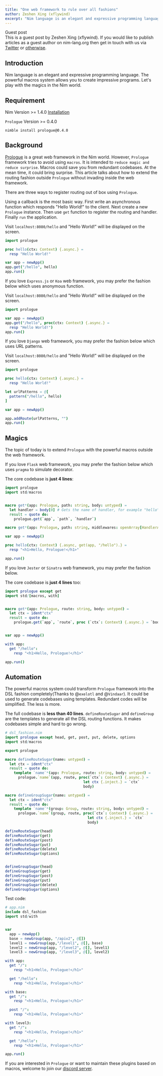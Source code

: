 ```yaml
---
title: "One web framework to rule over all fashions"
author: Zeshen Xing (xflywind)
excerpt: "Nim language is an elegant and expressive programming language. The article talks about how to extend the routing fashion without invading inside the web framework."
---
```


<div class="sidebarblock">
  <div class="content">
    <div class="title">Guest post</div>
    <div class="paragraph">
      This is a guest post by Zeshen Xing (xflywind). If you would like to publish articles as a guest author on nim-lang.org then get in touch with us via
      <a href="https://twitter.com/nim_lang">Twitter</a> or <a href="https://nim-lang.org/community.html">otherwise</a>.
    </div>
  </div>
</div>


## Introduction

Nim language is an elegant and expressive programming language. The powerful macros system allows you to create impressive programs. Let's play with the magics in the Nim world.

## Requirement

Nim Version >= 1.4.0 [Installation](https://nim-lang.org/install.html)

`Prologue` Version >= 0.4.0 

```
nimble install prologue@0.4.0
```

## Background

[Prologue](https://github.com/planety/prologue) is a great web framework in the Nim world. However, `Prologue` framework tries to avoid using `macros`. It is intended to `reduce magic and reduce surprise`. Macros could save you from redundant codebases. At the mean time, it could bring surprise. This article talks about how to extend the routing fashion outside `Prologue` without invading inside the web framework.

There are three ways to register routing out of box using `Prologue`. 

Using a callback is the most basic way. First write an asynchronous function which responds "Hello World!" to the client. Next create a new `Prologue` instance. Then use `get` function to register the routing and handler. Finally `run` the application. 

Visit `localhost:8080/hello` and "Hello World!" will be displayed on the screen.

```nim
import prologue

proc hello(ctx: Context) {.async.} =
  resp "Hello World!"

var app = newApp()
app.get("/hello", hello)
app.run()
```

If you love `Express.js` or `Koa` web framework, you may prefer the fashion below which uses anonymous function.

Visit `localhost:8080/hello` and "Hello World!" will be displayed on the screen.

```nim
import prologue

var app = newApp()
app.get("/hello", proc(ctx: Context) {.async.} =
  resp "Hello World!")
app.run()
```

If you love `Django` web framework, you may prefer the fashion below which uses URL patterns.

Visit `localhost:8080/hello` and "Hello World!" will be displayed on the screen.

```nim
import prologue

proc hello(ctx: Context) {.async.} =
  resp "Hello World!"

let urlPatterns = @[
  pattern("/hello", hello)
]

var app = newApp()

app.addRoute(urlPatterns, "")
app.run()
```

## Magics

The topic of today is to extend `Prologue` with the powerful macros outside the web framework.

If you love `Flask` web framework, you may prefer the fashion below which uses `pragma` to simulate decorator.

The core codebase is **just 4 lines**:

```nim
import prologue
import std/macros


macro get*(app: Prologue, path: string, body: untyped) = 
  let handler = body[0] # Gets the name of handler, for example "hello"
  result = quote do:
    prologue.get(`app`, `path`, `handler`)

macro get*(app: Prologue, path: string, middlewares: openArray[HandlerAsync], body: untyped) = discard

var app = newApp()

proc hello(ctx: Context) {.async, get(app, "/hello").} =
  resp "<h1>Hello, Prologue!</h1>"

app.run()
```

If you love `Jester` or `Sinatra` web framework,  you may prefer the fashion below.

The core codebase is **just 4 lines** too:

```nim
import prologue except get
import std/[macros, with]


macro get*(app: Prologue, route: string, body: untyped) =
  let ctx = ident"ctx"
  result = quote do:
    prologue.get(`app`, `route`, proc (`ctx`: Context) {.async.} = `body`)


var app = newApp()

with app:
  get "/hello":
    resp "<h1>Hello, Prologue!</h1>"

app.run()
```

## Automation

The powerful macros system could transform `Prologue` framework into the DSL fashion completely(Thanks to @`exelotl` and @`Vindaar`). It could be used to generate codebases using templates. Redundant codes will be simplified. The less is more.

The full codebase is **less than 40 lines**. `defineRouteSugar` and `defineGroup` are the templates to generate all the DSL routing functions. It makes codebases simple and hard to go wrong.

```nim
# dsl_fashion.nim
import prologue except head, get, post, put, delete, options
import std/macros

export prologue

macro defineRouteSugar(name: untyped) =
  let ctx = ident"ctx"
  result = quote do:
    template `name`*(app: Prologue, route: string, body: untyped) =
      prologue.`name`(app, route, proc(`ctx`: Context) {.async.} =
                                    let ctx {.inject.} = `ctx`
                                    body)

macro defineGroupSugar(name: untyped) =
  let ctx = ident"ctx"
  result = quote do:
    template `name`*(group: Group, route: string, body: untyped) =
      prologue.`name`(group, route, proc(`ctx`: Context) {.async.} = 
                                      let ctx {.inject.} = `ctx`
                                      body)

defineRouteSugar(head)
defineRouteSugar(get)
defineRouteSugar(post)
defineRouteSugar(put)
defineRouteSugar(delete)
defineRouteSugar(options)


defineGroupSugar(head)
defineGroupSugar(get)
defineGroupSugar(post)
defineGroupSugar(put)
defineGroupSugar(delete)
defineGroupSugar(options)
```

Test code:

```nim
# app.nim
include dsl_fashion
import std/with


var
  app = newApp()
  base = newGroup(app, "/apiv2", @[])
  level1 = newGroup(app,"/level1", @[], base)
  level2 = newGroup(app, "/level2", @[], level1)
  level3 = newGroup(app, "/level3", @[], level2)

with app:
  get "/":
    resp "<h1>Hello, Prologue!</h1>"

  get "/hello":
    resp "<h1>Hello, Prologue!</h1>"

with base:
  get "/":
    resp "<h1>Hello, Prologue!</h1>"

  post "/":
    resp "<h1>Hello, Prologue!</h1>"

with level3:
  get "/":
    resp "<h1>Hello, Prologue!</h1>"

  get "/hello":
    resp "<h1>Hello, Prologue!</h1>"

app.run()
```

If you are interested in `Prologue` or want to maintain these plugins based on macros, welcome to join our [discord server](https://discord.gg/e2dB4WT).
